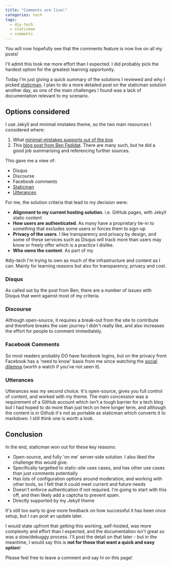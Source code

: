 ```yaml
---
title: "Comments are live!"
categories: tech
tags:
  - diy-tech
  - staticman
  - comments
---
```


You will now hopefully see that the comments feature is now live on all my posts!

I'll admit this took me more effort than I expected. I did probably pick the hardest option for the greatest learning opportunity.

Today I'm just giving a quick summary of the solutions I reviewed and why I picked [staticman](https://staticman.net/). I plan to do a more detailed post on the staticman solution another day, as one of the main challenges I found was a lack of documentation relevant to my scenario.

## Options considered

I use Jekyll and minimal mistakes theme, so the two main resources I considered where:
1. What [minimal-mistakes supports out of the box](https://mmistakes.github.io/minimal-mistakes/docs/configuration/#comments)
2. This [blog post from Ben Fedidat](https://fedidat.com/530-blog-comments/). There are many such, but he did a good job summarising and referencing further sources.

This gave me a view of:
- Disqus
- Discourse
- Facebook comments
- [Staticman](https://staticman.net/)
- [Utterances](https://utteranc.es/)

For me, the solution criteria that lead to my decision were:
- **Alignment to my current hosting solution**. i.e. GitHub pages, with Jekyll static content  
- **How users are authenticated**. As many have a proprietary tie-in to something that excludes some users or forces them to sign-up
- **Privacy of the users**. I like transparency and privacy by design, and some of these services such as Disqus will track more than users may know or freely offer which is a practice I dislike.
- **Who owns the content**. As part of my 
<!-- https://matthunt1984.github.io/tags/ convert to URL after fixing tags--> #diy-tech I'm trying to own as much of the infrastructure and content as I can. Mainly for learning reasons but also for transparency, privacy and cost.

### Disqus
As called out by the post from Ben, there are a number of issues with Disqus that went against most of my criteria.

### Discourse
Although open-source, it requires a break-out from the site to contribute and therefore breaks the user journey I didn't really like, and also increases the effort for people to comment immediately.

### Facebook Comments
So most readers probably DO have facebook logins, but on the privacy front Facebook has a 'need to know' basis from me since watching the [social dilemna](https://www.thesocialdilemma.com/) (worth a watch if you've not seen it).

### Utterances
Utterances was my second choice. It's open-source, gives you full control of content, and worked with my theme. The main concession was a requirement of a GitHub account which isn't a tough barrier for a tech blog but I had hoped to do more than just tech on here longer term, and although the content is in Github it's not as portable as staticman which converts it to markdown. I still think one is worth a look.

## Conclusion

In the end, staticman won out for these key reasons:
- Open-source, and fully 'on me' server-side solution. I also liked the challenge this would give.
- Specifically targetted to static-site uses cases, and has other use cases than just comments potentially
- Has lots of configuration options around moderation, and working with other tools, so I felt that it could meet current and future needs
- Doesn't enforce authentication if not required. I'm going to start with this off, and then likely add a captcha to prevent spam.
- Directly supported by my Jekyll theme

It's still too early to give more feedback on how successful it has been once setup, but I can post an update later.

I would state upfront that getting this working, self-hosted, was more complexity and effort than I expected, and the documentation isn't great so was a slow/debuggy process. I'll post the detail on that later - but in the meantime, I would say this is **not for those that want a quick and easy option**!

Please feel free to leave a comment and say hi on this page!